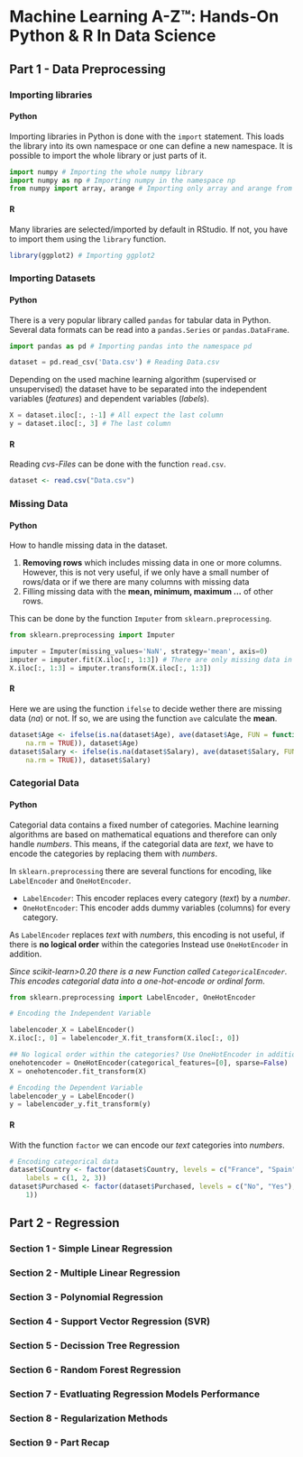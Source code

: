 # Machine Learning A-Z™: Hands-On Python & R In Data Science‎

## Part 1 - Data Preprocessing

### Importing libraries

#### Python

Importing libraries in Python is done with the `import` statement. This loads the library into its own namespace or one can define a new namespace. It is possible to import the whole library or just parts of it.

```Python
import numpy # Importing the whole numpy library
import numpy as np # Importing numpy in the namespace np
from numpy import array, arange # Importing only array and arange from numpy
```

#### R

Many libraries are selected/imported by default in RStudio. If not, you have to import them using the `library` function.

```R
library(ggplot2) # Importing ggplot2
```

### Importing Datasets

#### Python

There is a very popular library called `pandas` for tabular data in Python. Several data formats can be read into a `pandas.Series` or `pandas.DataFrame`.

```Python
import pandas as pd # Importing pandas into the namespace pd

dataset = pd.read_csv('Data.csv') # Reading Data.csv
```

Depending on the used machine learning algorithm (supervised or unsupervised) the dataset have to be separated into the independent variables (_features_) and dependent variables (_labels_).

```Python
X = dataset.iloc[:, :-1] # All expect the last column
y = dataset.iloc[:, 3] # The last column
```

#### R

Reading _cvs-Files_ can be done with the function `read.csv`.

```R
dataset <- read.csv("Data.csv")
```

### Missing Data

#### Python

How to handle missing data in the dataset.

1.  **Removing rows** which includes missing data in one or more columns. However, this is not very useful, if we only have a small number of rows/data or if we there are many columns with missing data
2.  Filling missing data with the **mean, minimum, maximum ...** of other rows.

This can be done by the function `Imputer` from `sklearn.preprocessing`.

```Python
from sklearn.preprocessing import Imputer

imputer = Imputer(missing_values='NaN', strategy='mean', axis=0)
imputer = imputer.fit(X.iloc[:, 1:3]) # There are only missing data in columns 2 and 3[1:3]
X.iloc[:, 1:3] = imputer.transform(X.iloc[:, 1:3])
```

#### R

Here we are using the function `ifelse` to decide wether there are missing data (_na_) or not. If so, we are using the function `ave` calculate the **mean**.

```R
dataset$Age <- ifelse(is.na(dataset$Age), ave(dataset$Age, FUN = function(x) mean(x,
    na.rm = TRUE)), dataset$Age)
dataset$Salary <- ifelse(is.na(dataset$Salary), ave(dataset$Salary, FUN = function(x) mean(x,
    na.rm = TRUE)), dataset$Salary)
```

### Categorial Data

#### Python

Categorial data contains a fixed number of categories. Machine learning algorithms are based on mathematical equations and therefore can only handle _numbers_.  This means, if the categorial data are _text_, we have to encode the categories by replacing them with _numbers_.

In `sklearn.preprocessing` there are several functions for encoding, like `LabelEncoder` and `OneHotEncoder`.

-   `LabelEncoder`: This encoder replaces every category (_text_) by a _number_.
-   `OneHotEncoder`: This encoder adds dummy variables (columns) for every category.

As `LabelEncoder` replaces _text_ with _numbers_, this encoding is not useful, if there is **no logical order** within the categories Instead use `OneHotEncoder` in addition.

_Since scikit-learn>0.20 there is a new Function called `CategoricalEncoder`. This encodes categorial data into a one-hot-encode or ordinal form_.

```Python
from sklearn.preprocessing import LabelEncoder, OneHotEncoder

# Encoding the Independent Variable

labelencoder_X = LabelEncoder()
X.iloc[:, 0] = labelencoder_X.fit_transform(X.iloc[:, 0])

## No logical order within the categories? Use OneHotEncoder in addition
onehotencoder = OneHotEncoder(categorical_features=[0], sparse=False)
X = onehotencoder.fit_transform(X)

# Encoding the Dependent Variable
labelencoder_y = LabelEncoder()
y = labelencoder_y.fit_transform(y)
```

#### R

With the function `factor` we can encode our _text_ categories into _numbers_.

```R
# Encoding categorical data
dataset$Country <- factor(dataset$Country, levels = c("France", "Spain", "Germany"),
    labels = c(1, 2, 3))
dataset$Purchased <- factor(dataset$Purchased, levels = c("No", "Yes"), labels = c(0,
    1))
```

## Part 2 - Regression

### Section 1 - Simple Linear Regression

### Section 2 - Multiple Linear Regression

### Section 3 - Polynomial Regression

### Section 4 - Support Vector Regression (SVR)

### Section 5 - Decission Tree Regression

### Section 6 - Random Forest Regression

### Section 7 - Evatluating Regression Models Performance

### Section 8 - Regularization Methods

### Section 9 - Part Recap
